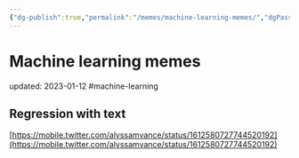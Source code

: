 ```yaml
---
{"dg-publish":true,"permalink":"/memes/machine-learning-memes/","dgPassFrontmatter":true}
---
```



# Machine learning memes
updated: 2023-01-12
#machine-learning 

 
## Regression with text 
[https://mobile.twitter.com/alyssamvance/status/1612580727744520192](https://mobile.twitter.com/alyssamvance/status/1612580727744520192)


